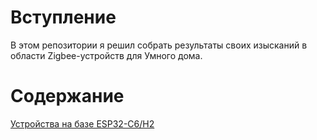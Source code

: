 # Вступление #
В этом репозитории я решил собрать результаты своих изысканий в области Zigbee-устройств для Умного дома.
# Содержание #
[Устройства на базе ESP32-C6/H2](https://github.com/Muk911/zigbee/tree/main/esp32c6)

